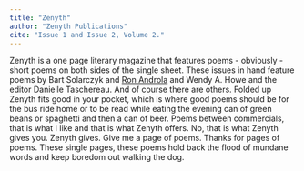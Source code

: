 ```yaml
---
title: "Zenyth"
author: "Zenyth Publications"
cite: "Issue 1 and Issue 2, Volume 2."
---
```


Zenyth is a one page literary magazine that features poems - obviously - short poems on both sides of the single sheet. These issues in hand feature poems by Bart Solarczyk and [Ron Androla](http://dbpedia.org/page/Ron_Androla) and Wendy A. Howe and the editor Danielle Taschereau. And of course there are others. Folded up Zenyth fits good in your pocket, which is where good poems should be for the bus ride home or to be read while eating the evening can of green beans or spaghetti and then a can of beer. Poems between commercials, that is what I like and that is what Zenyth offers. No, that is what Zenyth gives you. Zenyth gives. Give me a page of poems. Thanks for pages of poems. These single pages, these poems hold back the flood of mundane words and keep boredom out walking the dog.
